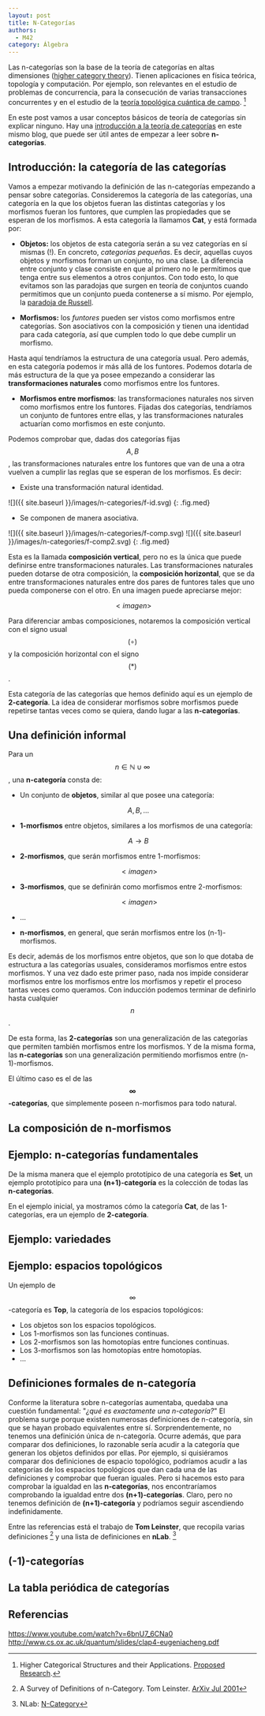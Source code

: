 ```yaml
---
layout: post
title: N-Categorías
authors:
  - M42
category: Álgebra
---
```


Las n-categorías son la base de la teoría de categorías en altas dimensiones
([higher category theory](http://ncatlab.org/nlab/show/higher+category+theory)). Tienen aplicaciones en física teórica, topología y
computación. Por ejemplo, son relevantes en el estudio de problemas de
concurrencia, para la consecución de varias transacciones concurrentes y en el
estudio de la
[teoría topológica cuántica de campo](https://es.wikipedia.org/wiki/Teor%C3%ADa_topol%C3%B3gica_cu%C3%A1ntica_de_campo). [^ncats-applications]

En este post vamos a usar conceptos básicos de teoría de categorías sin
explicar ninguno. Hay una
[introducción a la teoría de categorías](http://0.0.0.0:4000/blog/2014/10/04/intro-categorias/)
en este mismo
blog, que puede ser útil antes de empezar a leer sobre **n-categorías**.

## Introducción: la categoría de las categorías

Vamos a empezar motivando la definición de las n-categorías empezando a pensar
sobre categorías. Consideremos la categoría de las categorías, una categoría en
la que los objetos fueran las distintas categorías y los morfismos fueran los
funtores, que cumplen las propiedades que se esperan de los morfismos. A esta
categoría la llamamos **Cat**, y está formada por:

* **Objetos:** los objetos de esta categoría serán a su vez categorías en sí
  mismas (!). En concreto, *categorías pequeñas*.
  Es decir, aquellas cuyos objetos y morfismos forman un conjunto, no una clase.
  La diferencia entre conjunto y clase consiste en que al primero no le
  permitimos que tenga entre sus elementos a otros conjuntos. Con todo esto, lo
  que evitamos son las paradojas que surgen en teoría de conjuntos cuando
  permitimos que  un
  conjunto pueda contenerse a sí mismo. Por ejemplo, la
  [paradoja de Russell](https://es.wikipedia.org/wiki/Paradoja_de_Russell).

* **Morfismos:** los *funtores* pueden ser vistos como morfismos entre
  categorías. Son asociativos con la composición y tienen una identidad para
  cada categoría, así que cumplen todo lo que debe cumplir un morfismo.


Hasta aquí tendríamos la estructura de una categoría usual. Pero además, en esta
categoría podemos ir más allá de los funtores. Podemos dotarla de más estructura
de la que ya posee empezando a considerar las **transformaciones naturales**
como morfismos entre los funtores.

* **Morfismos entre morfismos**: las transformaciones naturales nos sirven como
  morfismos entre los funtores. Fijadas dos categorías, tendríamos un conjunto
  de funtores entre ellas, y las transformaciones naturales actuarían como
  morfismos en este conjunto.

Podemos comprobar que, dadas dos categorías fijas $$A,B$$, las transformaciones
naturales entre los funtores que van de una a otra vuelven a cumplir las reglas
que se esperan de los morfismos. Es decir:

* Existe una transformación natural identidad.

![]({{ site.baseurl }}/images/n-categories/f-id.svg)
{: .fig.med}

* Se componen de manera asociativa.

![]({{ site.baseurl }}/images/n-categories/f-comp.svg)
![]({{ site.baseurl }}/images/n-categories/f-comp2.svg)
{: .fig.med}

Esta es la llamada **composición vertical**, pero no es la única que puede
definirse entre transformaciones naturales. Las transformaciones naturales
pueden dotarse de otra composición, la
**composición horizontal**, que se da entre transformaciones naturales entre dos
pares de funtores tales que uno pueda componerse con el otro. En una imagen
puede apreciarse mejor:

   $$<imagen>$$

Para diferenciar ambas composiciones, notaremos la composición vertical con el
signo usual $$(\circ)$$ y la composición horizontal con el signo $$(\ast)$$.

Esta categoría de las categorías que hemos definido aquí es un ejemplo de **2-categoría**. La idea de considerar
morfismos sobre morfismos puede repetirse tantas veces como se quiera, dando
lugar a las **n-categorías**.


## Una definición informal

Para un $$n \in \mathbb{N} \cup \infty$$, una **n-categoría** consta de:

* Un conjunto de **objetos**, similar al que posee una categoría:

    $$A,B,\dots $$

* **1-morfismos** entre objetos, similares a los morfismos de una categoría:

    $$A \rightarrow B$$

* **2-morfismos**, que serán morfismos entre 1-morfismos:

    $$ <imagen> $$

* **3-morfismos**, que se definirán como morfismos entre 2-morfismos:

    $$ <imagen> $$

* ...

* **n-morfismos**, en general, que serán morfismos entre los (n-1)-morfismos.

Es decir, además de los morfismos entre objetos, que son lo que dotaba de
estructura a las categorías usuales, consideramos morfismos entre
estos morfismos. Y una vez dado este primer paso, nada nos impide considerar
morfismos
entre los morfismos entre los morfismos y repetir el proceso tantas veces
como queramos. Con inducción podemos terminar de definirlo hasta cualquier $$n$$.

De esta forma, las **2-categorías** son una generalización de las categorías
que permiten también morfismos entre los morfismos. Y de la misma forma, las
**n-categorías** son una generalización permitiendo morfismos entre
(n-1)-morfismos.

El último caso es el de las **$$\infty$$-categorías**, que simplemente poseen
n-morfismos para todo natural.

## La composición de n-morfismos

## Ejemplo: n-categorías fundamentales

De la misma manera que el ejemplo prototípico de una categoría es **Set**, un
ejemplo prototípico para una **(n+1)-categoría** es la colección de todas las
**n-categorías**.

En el ejemplo inicial, ya mostramos cómo la categoría **Cat**, de las
1-categorías, era un ejemplo de **2-categoría**.


## Ejemplo: variedades

## Ejemplo: espacios topológicos

Un ejemplo de $$\infty$$-categoría es **Top**, la categoría de los espacios
topológicos:

* Los objetos son los espacios topológicos.
* Los 1-morfismos son las funciones continuas.
* Los 2-morfismos son las homotopías entre funciones continuas.
* Los 3-morfismos son las homotopías entre homotopías.
* ...

## Definiciones formales de n-categoría

Conforme la literatura sobre n-categorías aumentaba, quedaba una cuestión
fundamental: "*¿qué es exactamente una n-categoría?*" El problema surge porque
existen numerosas definiciones de n-categoría, sin que se
hayan probado equivalentes entre sí. Sorprendentemente, no tenemos una
definición única de n-categoría. Ocurre además, que para comparar dos
definiciones, lo razonable sería acudir a la categoría que generan los objetos
definidos por ellas. Por ejemplo, si quisiéramos comparar dos definiciones de
espacio topológico, podríamos acudir a las categorías de los espacios topológicos
que dan cada una de las definiciones y comprobar que fueran iguales. Pero si
hacemos esto para comprobar la igualdad en las **n-categorías**, nos
encontraríamos comprobando la igualdad entre dos **(n+1)-categorías**. Claro,
pero no tenemos definición de **(n+1)-categoría** y podríamos seguir ascendiendo
indefinidamente.

Entre las referencias está el trabajo de **Tom Leinster**, que recopila varias
definiciones [^ncats-def] y una lista de definiciones en **nLab**. [^ncats-nlab]




## (-1)-categorías

## La tabla periódica de categorías


## Referencias

https://www.youtube.com/watch?v=6bnU7_6CNa0
http://www.cs.ox.ac.uk/quantum/slides/clap4-eugeniacheng.pdf

[^ncats-applications]: Higher Categorical Structures and their Applications. [Proposed Research](http://www.math.uchicago.edu/~may/NCATS/ForWeb.pdf).
[^ncats-def]: A Survey of Definitions of n-Category. Tom Leinster. [ArXiv Jul 2001](http://arxiv.org/pdf/math/0107188v1.pdf)
[^ncats-nlab]: NLab: [N-Category](http://ncatlab.org/nlab/show/n-category#list_of_definitions)
